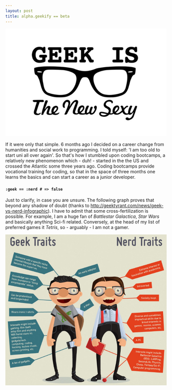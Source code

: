 ```yaml
---
layout: post
title: alpha.geekify == beta
---
```

![geek](../images/geek.jpg)

If it were only that simple. 6 months ago I decided on a career change from humanities and social work to programming. I told myself: 'I am too old to start uni all over again'. So that's how I stumbled upon coding bootcamps, a relatively new phenomenon which - duh! - started in the the US and crossed the Atlantic some three years ago. Coding bootcamps provide vocational training for coding, so that in the space of three months one learns the basics and can start a career as a junior developer.

#### `:geek == :nerd # => false`

Just to clarify, in case you are unsure. The following graph proves that beyond any shadow of doubt (thanks to http://geektyrant.com/news/geek-vs-nerd-infographic). I have to admit that some cross-fertilization is possible. For example, I am a huge fan of *Battlestar Galactica*, *Star Wars* and basically anything Sci-fi related. Conversely, at the head of my list of preferred games it *Tetris*, so - arguably - I am not a gamer.

![geek vs nerd](../images/nerds-vs-geeks-cut.jpeg)
